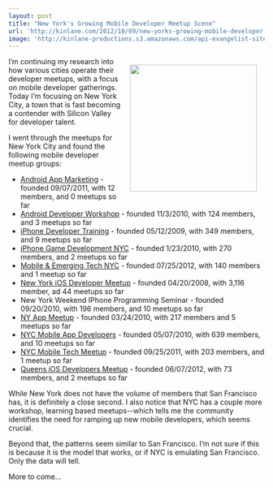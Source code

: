 ```yaml
---
layout: post
title: "New York's Growing Mobile Developer Meetup Scene"
url: 'http://kinlane.com/2012/10/09/new-yorks-growing-mobile-developer-meetup-scene/'
image: 'http://kinlane-productions.s3.amazonaws.com/api-evangelist-site/blog/meetup_logo.gif'
---
```


[<img style="padding: 15px;" src="https://s3.amazonaws.com/kinlane-productions/meetup/meetup_logo.gif" alt="" width="250" align="right" />][1]

I’m continuing my research into how various cities operate their developer meetups, with a focus on mobile developer gatherings. Today I’m focusing on New York City, a town that is fast becoming a contender with Silicon Valley for developer talent.

I went through the meetups for New York City and found the following mobile developer meetup groups:

  * [Android App Marketing][2] \- founded 09/07/2011, with 12 members, and 0 meetups so far
  * [Android Developer Workshop][3] \- founded 11/3/2010, with 124 members, and 3 meetups so far
  * [iPhone Developer Training][4] \- founded 05/12/2009, with 349 members, and 9 meetups so far
  * [iPhone Game Development NYC][5] \- founded 1/23/2010, with 270 members, and 2 meetups so far
  * [Mobile & Emerging Tech NYC][6] \- founded 07/25/2012, with 140 members and 1 meetup so far
  * [New York iOS Developer Meetup][7] \- founded 04/20/2008, with 3,116 member, ad 44 meetups so far
  * New York Weekend IPhone Programming Seminar - founded 09/20/2010, with 196 members, and 10 meetups so far
  * [NY App Meetup][8] \- founded 03/24/2010, with 217 members and 5 meetups so far
  * [NYC Mobile App Developers][9] \- founded 05/07/2010, with 639 members, and 10 meetups so far
  * [NYC Mobile Tech Meetup][10] \- founded 09/25/2011, with 203 members, and 1 meetup so far
  * [Queens iOS Developers Meetup][11] \- founded 06/07/2012, with 73 members, and 2 meetups so far

While New York does not have the volume of members that San Francisco has, it is definitely a close second. I also notice that NYC has a couple more workshop, learning based meetups--which tells me the community identifies the need for ramping up new mobile developers, which seems crucial.

Beyond that, the patterns seem similar to San Francisco. I’m not sure if this is because it is the model that works, or if NYC is emulating San Francisco. Only the data will tell.

More to come...

   [1]: http://www.meetup.com/ (Meetup)
   [2]: http://www.meetup.com/sellmoreapps/
   [3]: http://www.meetup.com/The-Android-Developer-Workshop-Meetup/
   [4]: http://www.meetup.com/iPhoneDeveloper/
   [5]: http://www.meetup.com/iPhone-Game-Development-NYC/
   [6]: http://www.meetup.com/Mobile-NYC/
   [7]: http://www.meetup.com/new-york-ios-developer/
   [8]: http://www.meetup.com/NY-App-Meetup/
   [9]: http://www.meetup.com/NYC-Mobile-Apps-Developers-iPhone-Droid-iPad/
   [10]: http://www.meetup.com/nyc-mobile-tech/
   [11]: http://www.meetup.com/Queens-iOS/
